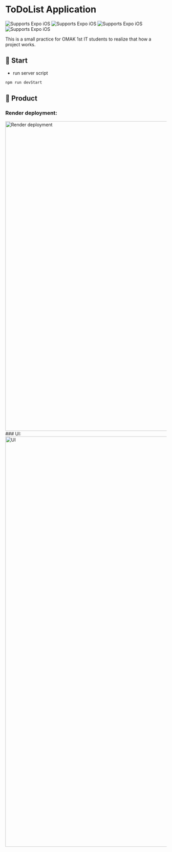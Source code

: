 # ToDoList Application

<p>
  <!-- iOS -->
  <!-- <img alt="Supports Expo iOS" longdesc="Supports Expo iOS" src="https://img.shields.io/badge/iOS-4630EB.svg?style=flat-square&logo=APPLE&labelColor=999999&logoColor=fff" /> -->
  <!-- Android -->
  <!-- <img alt="Supports Expo Android" longdesc="Supports Expo Android" src="https://img.shields.io/badge/Android-4630EB.svg?style=flat-square&logo=ANDROID&labelColor=A4C639&logoColor=fff" /> -->
  <!-- Web -->
  <!-- <img alt="Supports Expo Web" longdesc="Supports Expo Web" src="https://img.shields.io/badge/web-4630EB.svg?style=flat-square&logo=GOOGLE-CHROME&labelColor=4285F4&logoColor=fff" /> -->
  <img alt="Supports Expo iOS" longdesc="Supports Expo iOS" src="https://img.shields.io/badge/Node%20js-339933?style=for-the-badge&logo=nodedotjs&logoColor=white" />

  <img alt="Supports Expo iOS" longdesc="Supports Expo iOS" src="https://img.shields.io/badge/JavaScript-323330?style=for-the-badge&logo=javascript&logoColor=F7DF1E" />

  <img alt="Supports Expo iOS" longdesc="Supports Expo iOS" src="https://img.shields.io/badge/PostgreSQL-316192?style=for-the-badge&logo=postgresql&logoColor=white" />
  
  <img alt="Supports Expo iOS" longdesc="Supports Expo iOS" src="https://img.shields.io/badge/PostgreSQL-316192?style=for-the-badge&logo=postgresql&logoColor=white" />
   
</p>

This is a small practice for OMAK 1st IT students to realize that how a project works.

## 🚀 Start

- run server script

```sh
npm run devStart
```

## 📝 Product

### Render deployment:
<img width="966" alt="Render deployment" src="https://github.com/FuzzyKala/toDoListAssignment/assets/40585857/ddd2982b-c76e-4c31-b2df-92f3886326cc">
### UI:
<img width="1280" alt="UI" src="https://github.com/FuzzyKala/toDoListAssignment/assets/40585857/71432777-4aa6-41e0-be42-b9697ef7bca9">
